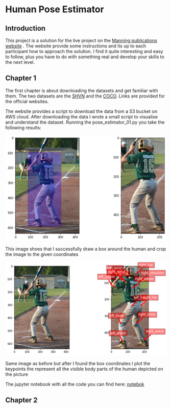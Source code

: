 # Human Pose Estimator

## Introduction
This project is a solution for the live project on the [Manning publications website](https://www.manning.com/)
. The website provide some instructions and its up to each participant how to approach the solution. I find it quite interesting
and easy to follow, plus you have to do with something real and develop your skills to the next level.

## Chapter 1
The first chapter is about downloading the datasets and get familiar with them. The two datasets are the [SHVN](http://ufldl.stanford.edu/housenumbers/) 
and the [COCO](https://cocodataset.org/#keypoints-2017). Links are provided for the official websites.

The website provides a script to download the data from a S3 bucket on AWS cloud. After downloading the data 
I wrote a small script to visualise and understand the dataset. Running the pose_estimator_01.py you take the 
following results:

![img](static/image_with_box.png)

This image shoes that I successfully draw a box around the human and crop the image to the given coordinates

![img](static/image_with_keypoints.png)

Same image as before but after I found the box coordinates I plot the keypoints the represent all the visible
body parts of the human depicted on the picture

The jupyter notebook with all the code you can find here: [notebok]('01.HumanPoseEstimator.ipynb)

## Chapter 2